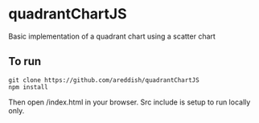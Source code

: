 # quadrantChartJS

Basic implementation of a quadrant chart using a scatter chart

## To run

```
git clone https://github.com/areddish/quadrantChartJS
npm install
```
Then open <repo>/index.html in your browser. Src include is setup to run locally only.